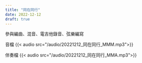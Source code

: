 ```yaml
---
title: "同在同行"
date: 2022-12-12
draft: true
---
```


參與編曲、混音、電吉他錄音、弦樂編寫

音檔
{{< audio src="/audio/20221212_同在同行_MMM.mp3">}}

伴奏檔
{{< audio src="/audio/20221212_同在同行_MMA.mp3">}}